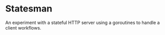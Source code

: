 Statesman
=====

An experiment with a stateful HTTP server using a goroutines to handle a client workflows.
